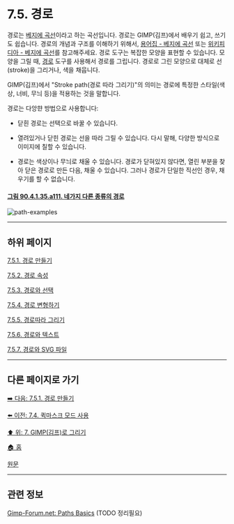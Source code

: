 # 7.5. 경로
경로는 [베지에 곡선](./19-glossaryx-bezier-curves.md)이라고 하는 곡선입니다. 경로는 GIMP(김프)에서 배우기 쉽고, 쓰기도 쉽습니다. 경로의 개념과 구조를 이해하기 위해서, [용어집 - 베지에 곡선](./19-glossaryx-bezier-curves.md) 또는 [위키피디아 - 베지에 곡선](https://ko.wikipedia.org/wiki/%EB%B2%A0%EC%A7%80%EC%97%90_%EA%B3%A1%EC%84%A0)를 참고해주세요. 경로 도구는 복잡한 모양을 표현할 수 있습니다. 모양을 그릴 때, [경로](./14-05-02-paths.md) 도구를 사용해서 경로를 그립니다. 경로로 그린 모양으로 대체로 선(stroke)을 그리거나, 색을 채웁니다.

GIMP(김프)에서 "Stroke path(경로 따라 그리기)"의 의미는 경로에 특정한 스타일(색상, 너비, 무늬 등)을 적용하는 것을 말합니다.

경로는 다앙햔 방법으로 사용합니다:

- 닫흰 경로는 선택으로 바꿀 수 있습니다.

- 열려있거나 닫힌 경로는 선을 따라 그릴 수 있습니다. 다시 말해, 다양한 방식으로 이미지에 칠할 수 있습니다.

- 경로는 색상이나 무늬로 채울 수 있습니다. 경로가 닫혀있지 않다면, 열린 부분을 찾아 닫은 경로로 만든 다음, 채울 수 있습니다. 그러나 경로가 단일한 직선인 경우, 채우기를 할 수 없습니다.

<a id="90-04-01-35-a111"></a>

#### [그림 90.4.1.35.a111. 네가지 다른 종류의 경로](./90-04-01-35-paths.md#90-04-01-35-a111)
![path-examples](https://github.com/wonder13662/gimp/assets/15767104/ede51131-8fdf-403f-a64c-62e98272841a)

***

## 하위 페이지

[7.5.1. 경로 만들기](./07-05-01-path-creation.md)

[7.5.2. 경로 속성](./07-05-02-path-properties.md)

[7.5.3. 경로와 선택](./07-05-03-paths-and-selections.md)

[7.5.4. 경로 변형하기](./07-05-04-transforming-paths.md)

[7.5.5. 경로따라 그리기](./07-05-05-stroking-a-path.md)

[7.5.6. 경로와 텍스트](./07-05-06-paths-and-text.md)

[7.5.7. 경로와 SVG 파일](./07-05-07-paths-and-svg-files.md)

***

## 다른 페이지로 가기
[➡️ 다음: 7.5.1. 경로 만들기](./07-05-01-path-creation.md)

[⬅️ 이전: 7.4. 퀵마스크 모드 사용](./07-04-using-quickmask-mode.md)

[⬆️ 위: 7. GIMP(김프)로 그리기](./07-00-painting-with-gimp.md)

[🏠 홈](./00-home.md)

[원문](https://docs.gimp.org/2.10/ko/gimp-using-paths.html)

***

## 관련 정보
[Gimp-Forum.net: Paths Basics](https://www.gimp-forum.net/Thread-Paths-Basics)
(TODO 정리필요)
